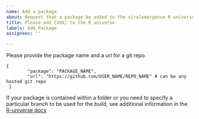 ```yaml
---
name: Add a package
about: Request that a package be added to the viralemergence R universe
title: Please add [XXX] to the R universe
labels: Add Package
assignees: ''

---
```


Please provide the package name and a url for a git repo. 

```
{
        "package": "PACKAGE_NAME",
        "url": "https://github.com/USER_NAME/REPO_NAME" # can be any hosted git repo
 }
```

If your package is contained within a folder or you need to specify a particular branch to be used for the build, see additional information in the [R-universe docs](https://docs.r-universe.dev/publish/set-up.html#tracking-custom-branches-or-releases)

